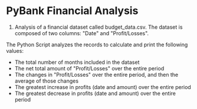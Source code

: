 # PyBank Financial Analysis


1. Analysis of a financial dataset called budget_data.csv. The dataset is composed of two columns: "Date" and "Profit/Losses".

The Python Script analyzes the records to calculate and print the following values:

- The total number of months included in the dataset
- The net total amount of "Profit/Losses" over the entire period
- The changes in "Profit/Losses" over the entire period, and then the average of those changes
- The greatest increase in profits (date and amount) over the entire period
- The greatest decrease in profits (date and amount) over the entire period
